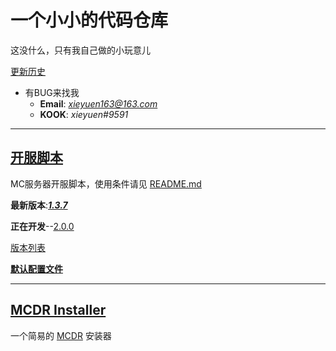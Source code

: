 # 一个小小的代码仓库
这没什么，只有我自己做的小玩意儿

[更新历史](./ReadmeFiles/UpdateHistory.md)

- 有BUG来找我
    - **Email**: *<xieyuen163@163.com>*
    - **KOOK**: *xieyuen#9591*

---

## [开服脚本](/MC-Server-Startup/README.MD "README.md")

MC服务器开服脚本，使用条件请见 [README.md](./MC-Server-Startup/README.MD#使用前必看)

**最新版本**:[***1.3.7***](./MC-Server-Startup/start-1.3.7-snapshot%20GBK.bat)

**正在开发**--[2.0.0](./MC-Server-Startup/README.MD "去 README.md 看")

[版本列表](./MC-Server-Startup/README.MD#已有版本)

[**默认配置文件**](./MC-Server-Startup/README.MD#默认配置文件)

---

## [MCDR Installer](./MCDR-Installer/README.md)

一个简易的 [MCDR](https://github.com/Fallen-Breath/MCDReforged "佛冷的 MCDReforged") 安装器
